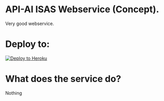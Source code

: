 # API-AI ISAS Webservice (Concept).

Very good webservice.

# Deploy to:
[![Deploy to Heroku](https://www.herokucdn.com/deploy/button.svg)](https://heroku.com/deploy)

# What does the service do?
Nothing
